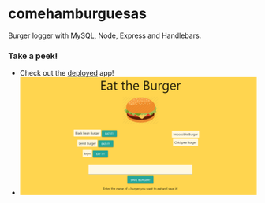 # comehamburguesas
Burger logger with MySQL, Node, Express and Handlebars.

### Take a peek!

* Check out the [deployed](https://polar-earth-73262.herokuapp.com/) app!
* ![burgerapp](./public/assets/img/Capture.PNG)

